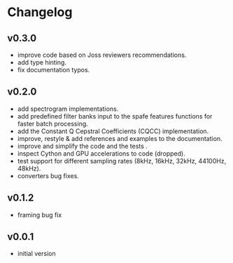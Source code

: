 # Changelog

## v0.3.0
- improve code based on Joss reviewers recommendations.
- add type hinting.
- fix documentation typos.

## v0.2.0
- add spectrogram implementations.
- add predefined filter banks input to the spafe features functions for faster batch processing.
- add the Constant Q Cepstral Coefficients (CQCC) implementation.
- improve, restyle & add references and examples to the documentation.
- improve and simplify the code and the tests .
- inspect Cython and GPU accelerations to code (dropped).
- test support for different sampling rates (8kHz, 16kHz, 32kHz, 44100Hz, 48kHz).
- converters bug fixes.

## v0.1.2
- framing bug fix

## v0.0.1
- initial version
